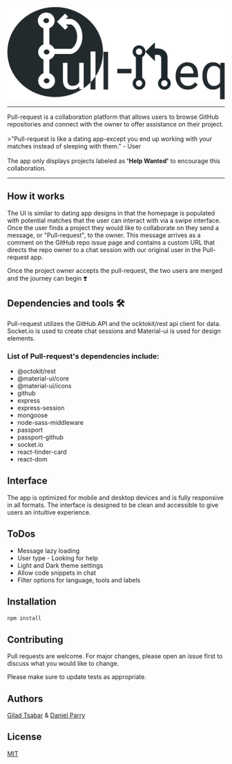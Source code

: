 ![Pull-Req](https://raw.githubusercontent.com/TheWebDevsBerlin/pull-req/c680fa59263aa2f8dfecf3f1f8185baff2550210/client/src/images/PullReqIcon.svg)

 <hr>
Pull-request is a collaboration platform that allows users to browse GitHub repositories and connect with the owner to offer assistance on their project.
 <br><br>
>"Pull-request is like a dating app-except you end up working with your matches instead of sleeping with them." - User
 <br><br>
The app only displays projects labeled as <strong>'Help Wanted'</strong> to encourage this collaboration.
<hr>

## How it works 
The UI is similar to dating app designs in that the homepage is populated with potential matches that the user can interact with via a swipe interface. Once the user finds a project they would like to collaborate on they send a message, or "Pull-request", to the owner. This message arrives as a comment on the GitHub repo issue page and contains a custom URL that directs the repo owner to a chat session with our original user in the Pull-request app.  
 
Once the project owner accepts the pull-request, the two users are merged and the journey can begin ❣️
 
## Dependencies and tools 🛠️
 
Pull-request utilizes the GitHub API and the ocktokit/rest api client for data. Socket.io is used to create chat sessions and Material-ui is used for design elements. 
 
### List of Pull-request's dependencies include:
* @octokit/rest
* @material-ui/core
* @material-ui/icons
* github
* express
* express-session
* mongoose
* node-sass-middleware
* passport
* passport-github
* socket.io
* react-tinder-card
* react-dom

## Interface
The app is optimized for mobile and desktop devices and is fully responsive in all formats. The interface is designed to be clean and accessible to give users an intuitive experience.

## ToDos

* Message lazy loading
* User type - Looking for help 
* Light and Dark theme settings
* Allow code snippets in chat
* Filter options for language, tools and labels

## Installation


```npm
npm install 
```


## Contributing
Pull requests are welcome. For major changes, please open an issue first to discuss what you would like to change.

Please make sure to update tests as appropriate.

## Authors
[Gilad Tsabar](https://github.com/giladt) 
& [Daniel Parry](https://github.com/DanP20) 


## License
[MIT](https://choosealicense.com/licenses/mit/)